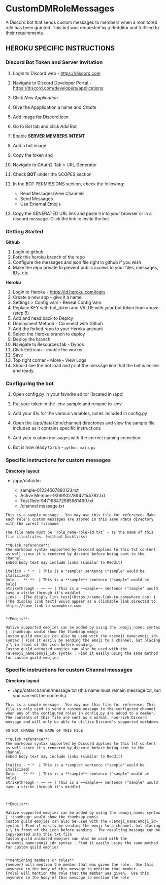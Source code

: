 # CustomDMRoleMessages
 A Discord bot that sends custom messages to members when a monitored role has been granted.
 This bot was requested by a Redditor and fulfilled to their requirements.

## HEROKU SPECIFIC INSTRUCTIONS


### Discord Bot Token and Server Invitation

1. Login to Discord web - https://discord.com
2. Navigate to Discord Developer Portal - https://discord.com/developers/applications
3. Click *New Application*
4. Give the Appplication a name and *Create*
5. Add image for Discord icon
6. Go to Bot tab and click *Add Bot*
7. Enable **SERVER MEMBERS INTENT**
8. Add a bot image
9. Copy the token and
10. Navigate to OAuth2 Tab > URL Generator
11. Check **BOT** under the SCOPES section
12. In the BOT PERMISSIONS section, check the following:
    - Read Messages/View Channels
    - Send Messages
    - Use External Emojis

13. Copy the GENERATED URL link and paste it into your browser or in a discord message. Click the link to invite the bot


### Getting Started
**Github**
1. Login to github
2. Fork this heroku branch of the repo
3. Configure the messages and json file right in github if you wish
4. Make the repo private to prevent public access to your files, messages, IDs, etc.

**Heroku**
1. Login to Heroku - https://id.heroku.com/login
2. Create a new app - give it a name
3. Settings > Config vars - Reveal Config Vars
4. Replace KEY with bot_token and VALUE with your bot token from above (step 9)
5. Add and head back to Deploy
6. Deployment Method - Connnect with Github
7. Add the forked repo to your Heroku account
8. Select the Heroku branch to deploy
9. Deploy the branch
10. Navigate to Resources tab - Dynos
11. Click Edit icon - enable the worker
12. Save
13. Top right corner - More - View Logs
14. Should see the bot load and print the message line that the bot is online and ready.



### Configuring the bot

1. Open config.py in your favorite editor (located in /app)
2. Put your token in the .env-sample and rename to .env
3. Add your IDs for the various variables, notes included in config.py
4. Open the /app/data/(dm/channel) directories and view the sample file included as it contains specific instructions

5. Add your custom messages with the correct naming convetion
6. Bot is now ready to run - `python main.py`


### Specific instructions for custom messages

**Directory layout**

* /app/data/dm


  - sample-01234567890123.txt
  - Active Member-936910278942154782.txt
  - Test Role-947168472985661490.txt
  * /channel
    message.txt


```
This is a sample message - You may use this file for reference. Make each role's custom messages are stored in this same /data directory with the corect filename

The file name must be `role_name-role-id.txt` - as the name of this file illustrates. (without backticks)

**Quick reference**:
The markdown syntax supported by Discord applies to this txt content as well since it's rendered by discord before being sent to the channel.
Embed body text may include links (similar to Reddit)

Italics - * *  | This is a *sample* sentence ("sample" would be italicized)
Bold -  ** **  | This is a **sample** sentence ("sample" would be bold)
Strikethrough - ~~ ~~ | This is a ~~sample~~ sentence ("sample" would have a strike through it's middle)
Links - [The disply link text](https://some-link-to-somewhere.com) | [The display link text] would appear as a clickable link directed to https://some-link-to-somewhere.com


**Emojis**:

Native supported emojies can be added by using the :emoji_name: syntax | :thumbsup: would show the thumbsup emoji
Custom guild emojies can also be used with the <:emoji_name:emoji_id> syntax | Find it easily by sending the emoji to a channel, but placing a \ in front of the icon before sending.
Custom guild animated emojies can also be used with the <a:emoji_name:emoji_id> syntax | Find it easily using the same method for custom guild emojies

```


### Specific instructions for custom Channel messages

**Directory layout**
* /app/data/channel/message.txt (this name must remain message.txt, but you can edit the contents)

```
This is a sample message - You may use this file for reference. This file is only used to send a custom message to the configured channel when any of the configured roles in config.py are added to a member.  The contents of this file are sent as a normal, non-rich Discord message and will only be able to utilize Discord's supported markdown.

DO NOT CHANGE THE NAME OF THIS FILE

**Quick reference**:
The markdown syntax supported by Discord applies to this txt content as well since it's rendered by discord before being sent to the channel.
Embed body text may include links (similar to Reddit)

Italics - * *  | This is a *sample* sentence ("sample" would be italicized)
Bold -  ** **  | This is a **sample** sentence ("sample" would be bold)
Strikethrough - ~~ ~~ | This is a ~~sample~~ sentence ("sample" would have a strike through it's middle)



**Emojis**:

Native supported emojies can be added by using the :emoji_name: syntax | :thumbsup: would show the thumbsup emoji
Custom guild emojies can also be used with the <:emoji_name:emoji_id> syntax | Find it easily by sending the emoji to a channel, but placing a \ in front of the icon before sending.  The resulting message can be copy/pasted into this txt file
Custom guild animated emojies can also be used with the <a:emoji_name:emoji_id> syntax | Find it easily using the same method for custom guild emojies


**mentioning members or roles**
{member} will mention the member that was given the role.  Use this anywhere in the body of this message to mention that member.
{role} will mention the role that the member was given.  Use this anywhere in the body of this message to mention the role

```